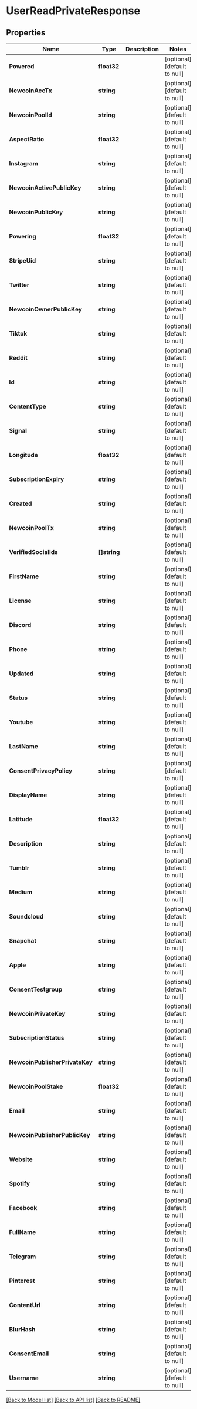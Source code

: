 # UserReadPrivateResponse

## Properties
Name | Type | Description | Notes
------------ | ------------- | ------------- | -------------
**Powered** | **float32** |  | [optional] [default to null]
**NewcoinAccTx** | **string** |  | [optional] [default to null]
**NewcoinPoolId** | **string** |  | [optional] [default to null]
**AspectRatio** | **float32** |  | [optional] [default to null]
**Instagram** | **string** |  | [optional] [default to null]
**NewcoinActivePublicKey** | **string** |  | [optional] [default to null]
**NewcoinPublicKey** | **string** |  | [optional] [default to null]
**Powering** | **float32** |  | [optional] [default to null]
**StripeUid** | **string** |  | [optional] [default to null]
**Twitter** | **string** |  | [optional] [default to null]
**NewcoinOwnerPublicKey** | **string** |  | [optional] [default to null]
**Tiktok** | **string** |  | [optional] [default to null]
**Reddit** | **string** |  | [optional] [default to null]
**Id** | **string** |  | [optional] [default to null]
**ContentType** | **string** |  | [optional] [default to null]
**Signal** | **string** |  | [optional] [default to null]
**Longitude** | **float32** |  | [optional] [default to null]
**SubscriptionExpiry** | **string** |  | [optional] [default to null]
**Created** | **string** |  | [optional] [default to null]
**NewcoinPoolTx** | **string** |  | [optional] [default to null]
**VerifiedSocialIds** | **[]string** |  | [optional] [default to null]
**FirstName** | **string** |  | [optional] [default to null]
**License** | **string** |  | [optional] [default to null]
**Discord** | **string** |  | [optional] [default to null]
**Phone** | **string** |  | [optional] [default to null]
**Updated** | **string** |  | [optional] [default to null]
**Status** | **string** |  | [optional] [default to null]
**Youtube** | **string** |  | [optional] [default to null]
**LastName** | **string** |  | [optional] [default to null]
**ConsentPrivacyPolicy** | **string** |  | [optional] [default to null]
**DisplayName** | **string** |  | [optional] [default to null]
**Latitude** | **float32** |  | [optional] [default to null]
**Description** | **string** |  | [optional] [default to null]
**Tumblr** | **string** |  | [optional] [default to null]
**Medium** | **string** |  | [optional] [default to null]
**Soundcloud** | **string** |  | [optional] [default to null]
**Snapchat** | **string** |  | [optional] [default to null]
**Apple** | **string** |  | [optional] [default to null]
**ConsentTestgroup** | **string** |  | [optional] [default to null]
**NewcoinPrivateKey** | **string** |  | [optional] [default to null]
**SubscriptionStatus** | **string** |  | [optional] [default to null]
**NewcoinPublisherPrivateKey** | **string** |  | [optional] [default to null]
**NewcoinPoolStake** | **float32** |  | [optional] [default to null]
**Email** | **string** |  | [optional] [default to null]
**NewcoinPublisherPublicKey** | **string** |  | [optional] [default to null]
**Website** | **string** |  | [optional] [default to null]
**Spotify** | **string** |  | [optional] [default to null]
**Facebook** | **string** |  | [optional] [default to null]
**FullName** | **string** |  | [optional] [default to null]
**Telegram** | **string** |  | [optional] [default to null]
**Pinterest** | **string** |  | [optional] [default to null]
**ContentUrl** | **string** |  | [optional] [default to null]
**BlurHash** | **string** |  | [optional] [default to null]
**ConsentEmail** | **string** |  | [optional] [default to null]
**Username** | **string** |  | [optional] [default to null]

[[Back to Model list]](../README.md#documentation-for-models) [[Back to API list]](../README.md#documentation-for-api-endpoints) [[Back to README]](../README.md)


